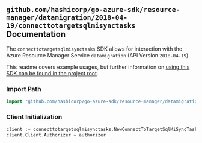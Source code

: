 
## `github.com/hashicorp/go-azure-sdk/resource-manager/datamigration/2018-04-19/connecttotargetsqlmisynctasks` Documentation

The `connecttotargetsqlmisynctasks` SDK allows for interaction with the Azure Resource Manager Service `datamigration` (API Version `2018-04-19`).

This readme covers example usages, but further information on [using this SDK can be found in the project root](https://github.com/hashicorp/go-azure-sdk/tree/main/docs).

### Import Path

```go
import "github.com/hashicorp/go-azure-sdk/resource-manager/datamigration/2018-04-19/connecttotargetsqlmisynctasks"
```


### Client Initialization

```go
client := connecttotargetsqlmisynctasks.NewConnectToTargetSqlMiSyncTasksClientWithBaseURI("https://management.azure.com")
client.Client.Authorizer = authorizer
```

